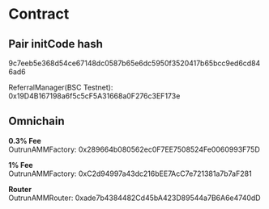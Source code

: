 # Contract

## Pair initCode hash

9c7eeb5e368d54ce67148dc0587b65e6dc5950f3520417b65bcc9ed6cd846ad6

ReferralManager(BSC Testnet): 0x19D4B167198a6f5c5cF5A31668a0F276c3EF173e  

## Omnichain

**0.3% Fee**  
OutrunAMMFactory: 0x289664b080562ec0F7EE7508524Fe0060993F75D

**1% Fee**  
OutrunAMMFactory: 0xC2d94997a43dc216bEE7AcC7e721381a7b7aF281  

**Router**  
OutrunAMMRouter: 0xade7b4384482Cd45bA423D89544a7B6A6e4740dD
